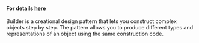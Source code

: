 #### For details [here](https://refactoring.guru/design-patterns/builder)
Builder is a creational design pattern that lets you construct complex objects step by step. The pattern allows you to produce different types and representations of an object using the same construction code.
